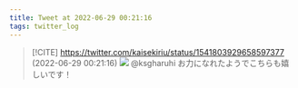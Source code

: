 ```yaml
---
title: Tweet at 2022-06-29 00:21:16
tags: twitter_log
---
```


> [!CITE] https://twitter.com/kaisekiriu/status/1541803929658597377 (2022-06-29 00:21:16)
> ![](https://twitter.com/kaisekiriu/status/1541803929658597377)
> @ksgharuhi お力になれたようでこちらも嬉しいです！
